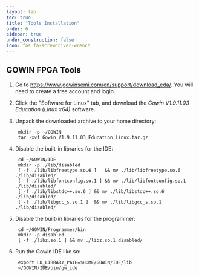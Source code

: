 ```yaml
---
layout: lab
toc: true
title: "Tools Installation"
order: 6
sidebar: true
under_construction: false
icon: fas fa-screwdriver-wrench
---
```


## GOWIN FPGA Tools

1. Go to <https://www.gowinsemi.com/en/support/download_eda/>.  You will need to create a free account and login. 
1. Click the "Software for Linux" tab, and download the *Gowin V1.9.11.03 Education (Linux x64)* software.
1. Unpack the downloaded archive to your home directory:

        mkdir -p ~/GOWIN
        tar -xvf Gowin_V1.9.11.03_Education_Linux.tar.gz

1. Disable the built-in libraries for the IDE:

        cd ~/GOWIN/IDE
        mkdir -p ./lib/disabled
        [ -f ./lib/libfreetype.so.6 ]   && mv ./lib/libfreetype.so.6   ./lib/disabled/
        [ -f ./lib/libfontconfig.so.1 ] && mv ./lib/libfontconfig.so.1 ./lib/disabled/
        [ -f ./lib/libstdc++.so.6 ] && mv ./lib/libstdc++.so.6 ./lib/disabled/
        [ -f ./lib/libgcc_s.so.1 ]  && mv ./lib/libgcc_s.so.1  ./lib/disabled/

1. Disable the built-in libraries for the programmer:

        cd ~/GOWIN/Programmer/bin
        mkdir -p disabled
        [ -f ./libz.so.1 ] && mv ./libz.so.1 disabled/

1. Run the Gowin IDE like so:

        export LD_LIBRARY_PATH=$HOME/GOWIN/IDE/lib
        ~/GOWIN/IDE/bin/gw_ide